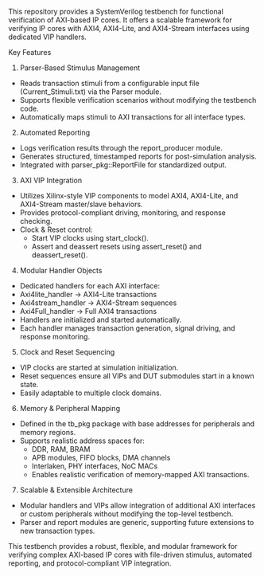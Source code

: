 This repository provides a SystemVerilog testbench for functional verification of AXI-based IP cores. It offers a scalable framework for verifying IP cores with AXI4, AXI4-Lite, and AXI4-Stream interfaces using dedicated VIP handlers.

Key Features

1. Parser-Based Stimulus Management

- Reads transaction stimuli from a configurable input file (Current_Stimuli.txt) via the Parser module.
- Supports flexible verification scenarios without modifying the testbench code.
- Automatically maps stimuli to AXI transactions for all interface types.

2. Automated Reporting

- Logs verification results through the report_producer module.
- Generates structured, timestamped reports for post-simulation analysis.
- Integrated with parser_pkg::ReportFile for standardized output.

3. AXI VIP Integration

- Utilizes Xilinx-style VIP components to model AXI4, AXI4-Lite, and AXI4-Stream master/slave behaviors.
- Provides protocol-compliant driving, monitoring, and response checking.
- Clock & Reset control:
  - Start VIP clocks using start_clock().
  - Assert and deassert resets using assert_reset() and deassert_reset().

4. Modular Handler Objects

- Dedicated handlers for each AXI interface:
- Axi4lite_handler → AXI4-Lite transactions
- Axi4stream_handler → AXI4-Stream sequences
- Axi4Full_handler → Full AXI4 transactions
- Handlers are initialized and started automatically.
- Each handler manages transaction generation, signal driving, and response monitoring.

5. Clock and Reset Sequencing

- VIP clocks are started at simulation initialization.
- Reset sequences ensure all VIPs and DUT submodules start in a known state.
- Easily adaptable to multiple clock domains.

6. Memory & Peripheral Mapping

- Defined in the tb_pkg package with base addresses for peripherals and memory regions.
- Supports realistic address spaces for:
  - DDR, RAM, BRAM
  - APB modules, FIFO blocks, DMA channels
  - Interlaken, PHY interfaces, NoC MACs
  - Enables realistic verification of memory-mapped AXI transactions.

7. Scalable & Extensible Architecture

- Modular handlers and VIPs allow integration of additional AXI interfaces or custom peripherals without modifying the top-level testbench.
- Parser and report modules are generic, supporting future extensions to new transaction types.


This testbench provides a robust, flexible, and modular framework for verifying complex AXI-based IP cores with file-driven stimulus, automated reporting, and protocol-compliant VIP integration.
